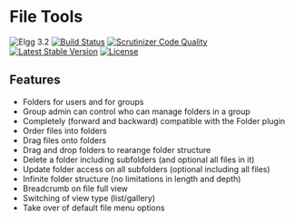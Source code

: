 File Tools
==========

![Elgg 3.2](https://img.shields.io/badge/Elgg-3.2-green.svg)
[![Build Status](https://scrutinizer-ci.com/g/ColdTrick/file_tools/badges/build.png?b=master)](https://scrutinizer-ci.com/g/ColdTrick/file_tools/build-status/master)
[![Scrutinizer Code Quality](https://scrutinizer-ci.com/g/ColdTrick/file_tools/badges/quality-score.png?b=master)](https://scrutinizer-ci.com/g/ColdTrick/file_tools/?branch=master)
[![Latest Stable Version](https://poser.pugx.org/coldtrick/file_tools/v/stable.svg)](https://packagist.org/packages/coldtrick/file_tools)
[![License](https://poser.pugx.org/coldtrick/file_tools/license.svg)](https://packagist.org/packages/coldtrick/file_tools)

Features
--------

- Folders for users and for groups
- Group admin can control who can manage folders in a group
- Completely (forward and backward) compatible with the Folder plugin
- Order files into folders
- Drag files onto folders
- Drag and drop folders to rearange folder structure
- Delete a folder including subfolders (and optional all files in it)
- Update folder access on all subfolders (optional including all files) 
- Infinite folder structure (no limitations in length and depth)
- Breadcrumb on file full view
- Switching of view type (list/gallery)
- Take over of default file menu options
